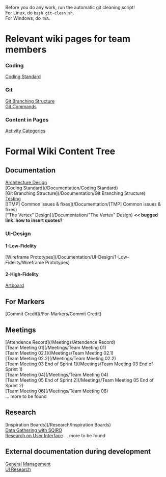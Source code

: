 Before you do any work, run the automatic git cleaning script!\
For Linux, do `bash git-clean.sh`.\
For Windows, do `TBA`.

# Relevant wiki pages for team members
### Coding
[Coding Standard](/Documentation/Coding-Standard)

### Git
[Git Branching Structure](/Documentation/Git-Branching-Structure)\
[Git Commands](/Tutorial/Git-Commands)

### Content in Pages
[Activity Categories](/Research/Activity-Categories)

# Formal Wiki Content Tree
## Documentation
[Architecture Design](/Documentation/Architecture-Design)\
[Coding Standard](/Documentation/Coding Standard)\
[Git Branching Structure](/Documentation/Git Branching Structure)\
[Testing](/Documentation/Testing)\
[[TMP] Common issues & fixes](/Documentation/[TMP] Common issues & fixes)\
[“The Vertex" Design](/Documentation/"The Vertex" Design) **<< bugged link. how to insert quotes?**

### UI-Design
#### 1-Low-Fidelity
[Wireframe Prototypes](/Documentation/UI-Design/1-Low-Fidelity/Wireframe Prototypes)

#### 2-High-Fidelity
[Artboard](/Documentation/UI-Design/2-High-Fidelity/Artboard)

## For Markers
[Commit Credit](/For-Markers/Commit Credit)

## Meetings
[Attendence Record](/Meetings/Attendence Record)\
[Team Meeting 01](/Meetings/Team Meeting 01)\
[Team Meeting 02.1](/Meetings/Team Meeting 02.1)\
[Team Meeting 02.2](/Meetings/Team Meeting 02.2)\
[Team Meeting 03 End of Sprint 1](/Meetings/Team Meeting 03 End of Sprint 1)\
[Team Meeting 04](/Meetings/Team Meeting 04)\
[Team Meeting 05 End of Sprint 2](/Meetings/Team Meeting 05 End of Sprint 2)\
[Team Meeting 06](/Meetings/Team Meeting 06)\
... more to be found

## Research
[Inspiration Boards](/Research/Inspiration Boards)\
[Data Gathering with SQIRO](/Research/Data-Gathering-with-SQIRO)\
[Research on User Interface](/Research/Research-on-User-Interface)
... more to be found

## External documentation during development
[General Management](https://drive.google.com/open?id=1k-ubHstqQHhVJ7CCC1BqzZZpsBI-YF3zz7E-1m4k5d0)\
[UI Research](https://drive.google.com/open?id=1dFHQ44MgV2HX5YGJOGtv00Ihh7cH_C_vOREMbwLKXu8)